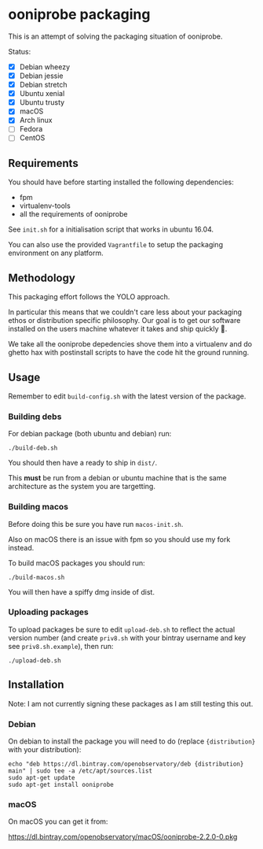 # ooniprobe packaging

This is an attempt of solving the packaging situation of ooniprobe.

Status:

* [x] Debian wheezy
* [x] Debian jessie
* [x] Debian stretch
* [x] Ubuntu xenial
* [x] Ubuntu trusty
* [x] macOS
* [x] Arch linux
* [ ] Fedora
* [ ] CentOS

## Requirements

You should have before starting installed the following dependencies:

* fpm
* virtualenv-tools
* all the requirements of ooniprobe

See `init.sh` for a initialisation script that works in ubuntu 16.04.

You can also use the provided `Vagrantfile` to setup the packaging environment
on any platform.

## Methodology

This packaging effort follows the YOLO approach.

In particular this means that we couldn't care less about your packaging ethos
or distribution specific philosophy. Our goal is to get our software installed
on the users machine whatever it takes and ship quickly :rocket:.

We take all the ooniprobe depedencies shove them into a virtualenv and do
ghetto hax with postinstall scripts to have the code hit the ground running.

## Usage

Remember to edit `build-config.sh` with the latest version of the package.

### Building debs

For debian package (both ubuntu and debian) run:

```
./build-deb.sh
```

You should then have a ready to ship in `dist/`.

This **must** be run from a debian or ubuntu machine that is the same architecture as the system you are targetting.

### Building macos

Before doing this be sure you have run `macos-init.sh`.

Also on macOS there is an issue with fpm so you should use my fork instead.

To build macOS packages you should run:

```
./build-macos.sh
```

You will then have a spiffy dmg inside of dist.

### Uploading packages

To upload packages be sure to edit `upload-deb.sh` to reflect the actual version number (and create `priv8.sh` with your bintray username and key see `priv8.sh.example`), then run:

```
./upload-deb.sh
```

## Installation

Note: I am not currently signing these packages as I am still testing this
out.

### Debian

On debian to install the package you will need to do (replace `{distribution}` with your distribution):

```
echo "deb https://dl.bintray.com/openobservatory/deb {distribution} main" | sudo tee -a /etc/apt/sources.list
sudo apt-get update
sudo apt-get install ooniprobe
```

### macOS

On macOS you can get it from:

https://dl.bintray.com/openobservatory/macOS/ooniprobe-2.2.0-0.pkg
